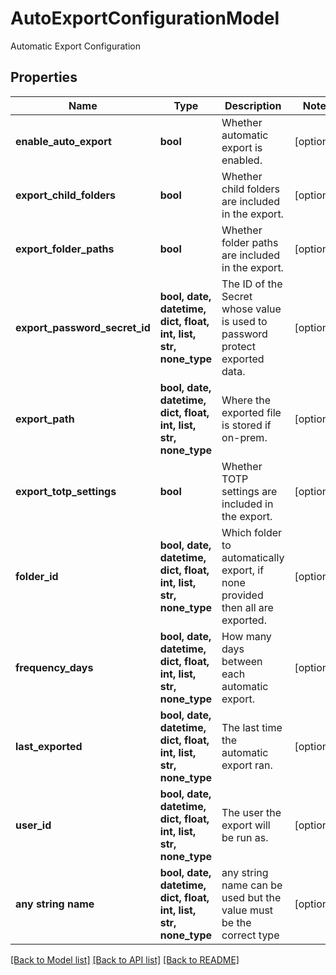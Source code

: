 # AutoExportConfigurationModel

Automatic Export Configuration

## Properties
Name | Type | Description | Notes
------------ | ------------- | ------------- | -------------
**enable_auto_export** | **bool** | Whether automatic export is enabled. | [optional] 
**export_child_folders** | **bool** | Whether child folders are included in the export. | [optional] 
**export_folder_paths** | **bool** | Whether folder paths are included in the export. | [optional] 
**export_password_secret_id** | **bool, date, datetime, dict, float, int, list, str, none_type** | The ID of the Secret whose value is used to password protect exported data. | [optional] 
**export_path** | **bool, date, datetime, dict, float, int, list, str, none_type** | Where the exported file is stored if on-prem. | [optional] 
**export_totp_settings** | **bool** | Whether TOTP settings are included in the export. | [optional] 
**folder_id** | **bool, date, datetime, dict, float, int, list, str, none_type** | Which folder to automatically export, if none provided then all are exported. | [optional] 
**frequency_days** | **bool, date, datetime, dict, float, int, list, str, none_type** | How many days between each automatic export. | [optional] 
**last_exported** | **bool, date, datetime, dict, float, int, list, str, none_type** | The last time the automatic export ran. | [optional] 
**user_id** | **bool, date, datetime, dict, float, int, list, str, none_type** | The user the export will be run as. | [optional] 
**any string name** | **bool, date, datetime, dict, float, int, list, str, none_type** | any string name can be used but the value must be the correct type | [optional]

[[Back to Model list]](../README.md#documentation-for-models) [[Back to API list]](../README.md#documentation-for-api-endpoints) [[Back to README]](../README.md)


